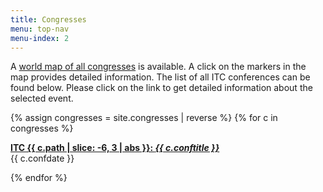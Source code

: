 ```yaml
---
title: Congresses
menu: top-nav
menu-index: 2
---
```



A [world map of all congresses](https://www.google.com/maps/d/edit?hl=en&authuser=0&mid=zW44vtqWxj2c.kPfPEi8R_fog) is available. A click on the markers in the map provides detailed information. The list of all ITC conferences can be found below. Please click on the link to get detailed information about the selected event.

{% assign congresses = site.congresses | reverse %}
{% for c in congresses %}
<p>
    <a href="{{ c.url }}">
      <b>ITC {{ c.path | slice: -6, 3 | abs }}:  <em> {{ c.conftitle }} </em></b><br/>
    </a>
    {{ c.confdate }}
</p>
{% endfor %}
